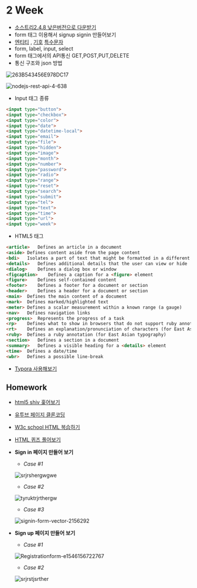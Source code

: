 # 2 Week



+ [소스트리2.4.8 낮은버전으로 다운받기 ](https://www.sourcetreeapp.com/download-archives)
+  form 태그 이용해서 signup signin 만들어보기
+ [엔티티](https://www.w3schools.com/html/html_entities.asp) , [기호](https://www.w3schools.com/html/html_symbols.asp) [특수문자](https://webdir.tistory.com/81)
+ form, label, input, select
+ form 태그에서의 API통신 GET,POST,PUT,DELETE
+ 통신 구조와 json 방법

![263B543456E978DC17](https://user-images.githubusercontent.com/33567964/72198843-9e9b8900-3476-11ea-8d89-4dd2cfa10ab5.png)



![nodejs-rest-api-4-638](https://user-images.githubusercontent.com/33567964/72198846-b6730d00-3476-11ea-8a58-44c55d68d8ee.jpg)





+ Input 태그 종류

```html
<input type="button">
<input type="checkbox">
<input type="color">
<input type="date">
<input type="datetime-local">
<input type="email">
<input type="file">
<input type="hidden">
<input type="image">
<input type="month">
<input type="number">
<input type="password">
<input type="radio">
<input type="range">
<input type="reset">
<input type="search">
<input type="submit">
<input type="tel">
<input type="text">
<input type="time">
<input type="url">
<input type="week">
```



+ HTML5 태그

```html
<article>	Defines an article in a document
<aside>	Defines content aside from the page content
<bdi>	Isolates a part of text that might be formatted in a different directiofrom other text outside it
<details>	Defines additional details that the user can view or hide
<dialog>	Defines a dialog box or window
<figcaption>	Defines a caption for a <figure> element
<figure>	Defines self-contained content
<footer>	Defines a footer for a document or section
<header>	Defines a header for a document or section
<main>	Defines the main content of a document
<mark>	Defines marked/highlighted text
<meter>	Defines a scalar measurement within a known range (a gauge)
<nav>	Defines navigation links
<progress>	Represents the progress of a task
<rp>	Defines what to show in browsers that do not support ruby annotations
<rt>	Defines an explanation/pronunciation of characters (for East Asian typography)
<ruby>	Defines a ruby annotation (for East Asian typography)
<section>	Defines a section in a document
<summary>	Defines a visible heading for a <details> element
<time>	Defines a date/time
<wbr>	Defines a possible line-break
```



+ [Typora 사용해보기](http://support.typora.io/Markdown-Reference/#block-elements)



## Homework



+ [html5 shiv 훑어보기](https://webdir.tistory.com/81)
+ [유투브 페이지 클론코딩](https://www.youtube.com/?gl=KR)
+ [W3c school HTML 복습하기](https://www.w3schools.com/html/default.asp)
+ [HTML 퀴즈 풀어보기](https://www.w3schools.com/html/html_quiz.asp)



+ **Sign in 페이지 만들어 보기**

  + *Case #1*

  ![srjrshergwgwe](https://user-images.githubusercontent.com/33567964/72198807-187f4280-3476-11ea-9d99-f9f402036563.png)

  

  + *Case #2*

  ![tyruktrjrthergw](https://user-images.githubusercontent.com/33567964/72198811-259c3180-3476-11ea-86fd-077a9e96ea4b.png)

  

  + *Case #3*

  ![signin-form-vector-2156292](https://user-images.githubusercontent.com/33567964/72198814-2c2aa900-3476-11ea-9ecf-b97a455baa75.jpg)

  

+ **Sign up 페이지 만들어 보기**

  + *Case #1*

  ![Registrationform-e1546156722767](https://user-images.githubusercontent.com/33567964/72198819-3cdb1f00-3476-11ea-8e37-7c6f8f158cf6.jpg)

  + *Case #2*

  ![srjrstjsrther](https://user-images.githubusercontent.com/33567964/72198820-41073c80-3476-11ea-962c-d47f9be99a8d.png)

  